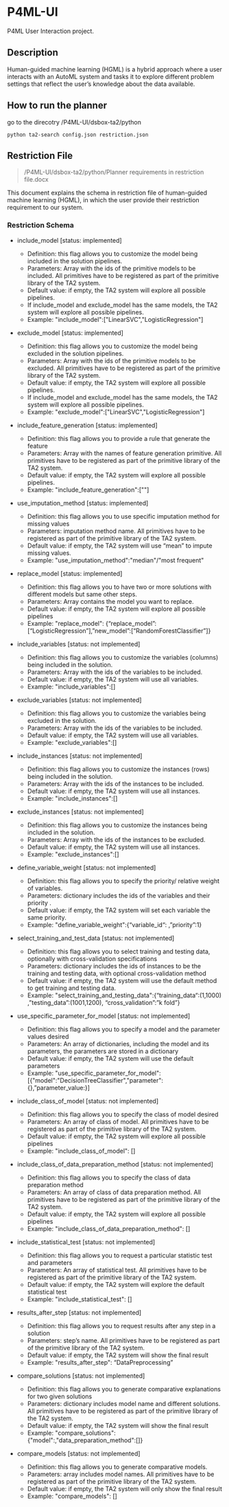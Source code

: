 # P4ML-UI
P4ML User Interaction project.


## Description
Human-guided machine learning (HGML) is a hybrid approach where a user interacts with an AutoML system and tasks it to explore different problem settings that reflect the user’s knowledge about the data available. 


## How to run the planner
go to the direcotry /P4ML-UI/dsbox-ta2/python
```
python ta2-search config.json restriction.json
```

## Restriction File
>/P4ML-UI/dsbox-ta2/python/Planner requirements in restriction file.docx

This document explains the schema in restriction file of human-guided machine learning (HGML), in which the user provide their restriction requirement to our system.

### Restriction Schema
-	include_model [status: implemented]
     - Definition: this flag allows you to customize the model being included in the solution pipelines.
     - Parameters: Array with the ids of the primitive models to be included. All primitives have to be registered as part of the primitive library of the TA2 system. 
     - Default value: if empty, the TA2 system will explore all possible pipelines.
     - If include_model and exclude_model has the same models, the TA2 system will explore all possible pipelines.
     - Example: "include_model":["LinearSVC","LogisticRegression"]

-	exclude_model [status: implemented]
     - Definition: this flag allows you to customize the model being excluded in the solution pipelines.
     - Parameters: Array with the ids of the primitive models to be excluded. All primitives have to be registered as part of the primitive library of the TA2 system. 
     - Default value: if empty, the TA2 system will explore all possible pipelines.
     - If include_model and exclude_model has the same models, the TA2 system will explore all possible pipelines.
     - Example: "exclude_model":["LinearSVC","LogisticRegression"]

-	include_feature_generation [status: implemented]
     - Definition: this flag allows you to provide a rule that generate the feature
     - Parameters: Array with the names of feature generation primitive. All primitives have to be registered as part of the primitive library of the TA2 system.
     - Default value: if empty, the TA2 system will explore all possible pipelines.
     - Example: "include_feature_generation":[""]

-	use_imputation_method [status: implemented]
     - Definition: this flag allows you to use specific imputation method for missing values
     - Parameters: imputation method name. All primitives have to be registered as part of the primitive library of the TA2 system.
     - Default value: if empty, the TA2 system will use “mean” to impute missing values.
     - Example: "use_imputation_method":"median"/"most frequent"
     
 -	replace_model [status: implemented]
     - Definition: this flag allows you to have two or more solutions with different models but same other steps.
     - Parameters: Array contains the model you want to replace. 
     - Default value: if empty, the TA2 system will explore all possible pipelines
     - Example: "replace_model": {“replace_model”: [“LogisticRegression”],”new_model”:[“RandomForestClassifier”]}

-	include_variables [status: not implemented]
     - Definition: this flag allows you to customize the variables (columns) being included in the solution.
     - Parameters: Array with the ids of the variables to be included. 
     - Default value: if empty, the TA2 system will use all variables.
     - Example: "include_variables":[]

-	exclude_variables [status: not implemented]
     - Definition: this flag allows you to customize the variables being excluded in the solution.
     - Parameters: Array with the ids of the variables to be included. 
     - Default value: if empty, the TA2 system will use all variables.
     - Example: "exclude_variables":[]

-	include_instances [status: not implemented]
     - Definition: this flag allows you to customize the instances (rows) being included in the solution.
     - Parameters: Array with the ids of the instances to be included. 
     - Default value: if empty, the TA2 system will use all instances.
     - Example: "include_instances":[]

-	exclude_instances [status: not implemented]
     - Definition: this flag allows you to customize the instances being included in the solution.
     - Parameters: Array with the ids of the instances to be excluded. 
     - Default value: if empty, the TA2 system will use all instances.
     - Example: "exclude_instances":[]

-	define_variable_weight [status: not implemented]
     - Definition: this flag allows you to specify the priority/ relative weight of variables.
     - Parameters: dictionary includes the ids of the variables and their priority . 
     - Default value: if empty, the TA2 system will set each variable the same priority.
     - Example: "define_variable_weight":{“variable_id“: ,”priority”:1}

-	select_training_and_test_data [status: not implemented]
     - Definition: this flag allows you to select training and testing data, optionally with cross-validation specifications
     - Parameters: dictionary includes the ids of instances to be the training and testing data, with optional cross-validation method 
     - Default value: if empty, the TA2 system will use the default method to get training and testing data.
     - Example: "select_training_and_testing_data":{“training_data“:(1,1000) ,”testing_data”:(1001,1200), “cross_validation”:”k fold”}

-	use_specific_parameter_for_model [status: not implemented]
     - Definition: this flag allows you to specify a model and the parameter values desired
     - Parameters: An array of dictionaries, including the model and its parameters, the parameters are stored in a dictionary
     - Default value: if empty, the TA2 system will use the default parameters
     - Example: "use_specific_parameter_for_model": [{"model":"DecisionTreeClassifier","parameter":{},”parameter_value:}]

-	include_class_of_model [status: not implemented]
     - Definition: this flag allows you to specify the class of model desired
     - Parameters: An array of class of model. All primitives have to be registered as part of the primitive library of the TA2 system.
     - Default value: if empty, the TA2 system will explore all possible pipelines
     - Example: "include_class_of_model": []

-	include_class_of_data_preparation_method [status: not implemented]
     - Definition: this flag allows you to specify the class of data preparation method
     - Parameters: An array of class of data preparation method. All primitives have to be registered as part of the primitive library of the TA2 system.
     - Default value: if empty, the TA2 system will explore all possible pipelines
     - Example: "include_class_of_data_preparation_method": []

-	include_statistical_test [status: not implemented]
     - Definition: this flag allows you to request a particular statistic test and parameters
     - Parameters: An array of statistical test. All primitives have to be registered as part of the primitive library of the TA2 system.
     - Default value: if empty, the TA2 system will explore the default statistical test
     - Example: "include_statistical_test": []

-	results_after_step [status: not implemented]
     - Definition: this flag allows you to request results after any step in a solution
     - Parameters: step’s name. All primitives have to be registered as part of the primitive library of the TA2 system.
     - Default value: if empty, the TA2 system will show the final result
     - Example: "results_after_step": “DataPreprocessing”

-	compare_solutions [status: not implemented]
     - Definition: this flag allows you to generate comparative explanations for two given solutions
     - Parameters: dictionary includes model name and different solutions. All primitives have to be registered as part of the primitive library of the TA2 system.
     - Default value: if empty, the TA2 system will show the final result
     - Example: "compare_solutions": {"model":,"data_preparation_method":[]}

-	compare_models [status: not implemented]
     - Definition: this flag allows you to generate comparative models.
     - Parameters: array includes model names. All primitives have to be registered as part of the primitive library of the TA2 system.
     - Default value: if empty, the TA2 system will only show the final result
     - Example: "compare_models": []

